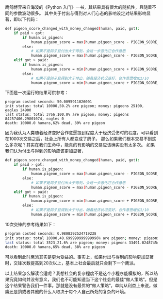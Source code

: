 鹰鸽博弈来自海波的《Python 入门》一书，其结果具有很大的随机性，且随着不同的参数波动很多。
其中关于付出与得到对人们心态的影响设定对结果影响显著，即以下代码：

```sh
def pigeon_score_changed_with_money_changed(human, paid, got):
    if paid > got:
        if human.is_pigeon:
            human.pigeon_score = max(human.pigeon_score - PIGEON_SCORE_PER_ROUND, 0)
        else:
            # 如果不是鸽子且付出大于得到，会进一步恶化它合作意愿
            human.pigeon_score = max(human.pigeon_score - PIGEON_SCORE_PER_ROUND / 100., 0)
    elif got > paid:
        if human.is_pigeon:
            human.pigeon_score = min(human.pigeon_score + PIGEON_SCORE_PER_ROUND, 1)
        else:
            # 如果不是鸽子且得到大于付出，随着经济状况变好，合作意愿增加1/10
            human.pigeon_score = min(human.pigeon_score + PIGEON_SCORE_PER_ROUND / 10., 1)
```
下面是一次运行的结果可供参考：
```shell
program costed seconds: 50.0095911026001
init status: total 10000,50.2% are pigeon; money: pigeons 25100, eagles 24900
last status: total 3766,100.0% are pigeon; money: pigeons 84257406.29801074, eagles 0
death: 10000.0 humans,62% dead, 39% are pigeon
```

因为我认为人类随着经济变好合作意愿提到程度大于经济受伤时的程度，可以看到在1000次交易之后，社会上所有人都变成了鸽子。
那么如果我们根本交易不到这么多次呢？其实在我们生命中，能真的有影响的交易应该确实没有太多次。
如果我们认为付出与得到的影响应该更加显著，
```sh
def pigeon_score_changed_with_money_changed(human, paid, got):
    if paid > got:
        if human.is_pigeon:
            human.pigeon_score = max(human.pigeon_score - PIGEON_SCORE_PER_ROUND, 0)
        else:
            # 如果不是鸽子且付出大于得到，会进一步恶化它合作意愿
            human.pigeon_score = max(human.pigeon_score - PIGEON_SCORE_PER_ROUND / 10., 0)
    elif got > paid:
        if human.is_pigeon:
            human.pigeon_score = min(human.pigeon_score + PIGEON_SCORE_PER_ROUND, 1)
        else:
            # 如果不是鸽子且得到大于付出，随着经济状况变好，合作意愿增加1/10
            human.pigeon_score = min(human.pigeon_score + PIGEON_SCORE_PER_ROUND / 10., 1)
```
10次交锋的参考结果如下：
```sh
program costed seconds: 0.9808392524719238
init status: total 10000,48.699999999999996% are pigeon; money: pigeons 24330, eagles 25670
last status: total 3523,21.6% are pigeon; money: pigeons 33491.02487454421, eagles 57608.18046785566
death: 10000.0 humans,65% dead, 38% are pigeon
```
可以看到此时鹰派其实是更为受益的。事实上，如果付出与得到的影响更加显著时，交锋次数提高到20次以上，基本上社会最后就只会剩下一个鹰派。

以上结果怎么解读合适呢？我想社会的复杂程度不是这个小程序能模拟的，所以结果究竟如何并没有意义，我们也不可能知道当下这个社会的最佳“做人策略”。但是
这个结果警告我们一件事，那就是没有最优的“做人策略”，单纯从利益上来说，做鹰还是鸽或者其他的什么人取决于每个人自己所处的复杂的环境。
